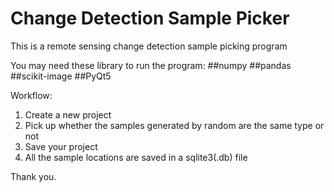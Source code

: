 # Change Detection Sample Picker
This is a remote sensing change detection sample picking program

You may need these library to run the program:
##numpy
##pandas
##scikit-image
##PyQt5

Workflow:
1. Create a new project
2. Pick up whether the samples generated by random are the same type or not
3. Save your project
4. All the sample locations are saved in a sqlite3(.db) file

Thank you.
